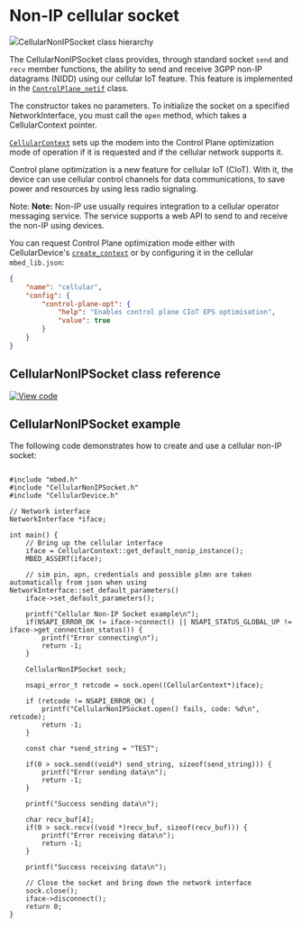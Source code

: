 # Non-IP cellular socket

<span class="images">![](https://os.mbed.com/docs/mbed-os/v5.13/mbed-os-api-doxy/classmbed_1_1_cellular_non_i_p_socket.png)<span>CellularNonIPSocket class hierarchy</span></span>

The CellularNonIPSocket class provides, through standard socket `send` and `recv` member functions, the ability to send and receive 3GPP non-IP datagrams (NIDD) using our cellular IoT feature. This feature is implemented in the [`ControlPlane_netif`](https://os.mbed.com/docs/v5.13/mbed-os-api-doxy/classmbed_1_1_control_plane__netif.html) class.

The constructor takes no parameters. To initialize the socket on a specified NetworkInterface, you must call the `open` method, which takes a CellularContext pointer.

[`CellularContext`](https://os.mbed.com/docs/v5.13/mbed-os-api-doxy/_cellular_context_8h.html) sets up the modem into the Control Plane optimization mode of operation if it is requested and if the cellular network supports it.

Control plane optimization is a new feature for cellular IoT (CIoT). With it, the device can use cellular control channels for data communications, to save power and resources by using less radio signaling.

Note: <span class="notes">**Note:** Non-IP use usually requires integration to a cellular operator messaging service. The service supports a web API to send to and receive the non-IP using devices.</span>

You can request Control Plane optimization mode either with CellularDevice's [`create_context`](https://os.mbed.com/docs/v5.13/mbed-os-api-doxy/classmbed_1_1_cellular_device.html#a43b9e992dff1cb5d880acec576e9d06f) or by configuring it in the cellular `mbed_lib.json`:

```json
{
    "name": "cellular",
    "config": {
        "control-plane-opt": {
            "help": "Enables control plane CIoT EPS optimisation",
            "value": true
        }
    }
}
```

## CellularNonIPSocket class reference

[![View code](https://www.mbed.com/embed/?type=library)](https://os.mbed.com/docs/v5.13/mbed-os-api-doxy/classmbed_1_1_cellular_non_i_p_socket.html)

## CellularNonIPSocket example

The following code demonstrates how to create and use a cellular non-IP socket:

```

#include "mbed.h"
#include "CellularNonIPSocket.h"
#include "CellularDevice.h"

// Network interface
NetworkInterface *iface;

int main() {
    // Bring up the cellular interface
    iface = CellularContext::get_default_nonip_instance();
    MBED_ASSERT(iface);

    // sim pin, apn, credentials and possible plmn are taken automatically from json when using NetworkInterface::set_default_parameters()
    iface->set_default_parameters();

    printf("Cellular Non-IP Socket example\n");
    if(NSAPI_ERROR_OK != iface->connect() || NSAPI_STATUS_GLOBAL_UP != iface->get_connection_status()) {
        printf("Error connecting\n");
        return -1;
    }

    CellularNonIPSocket sock;

    nsapi_error_t retcode = sock.open((CellularContext*)iface);

    if (retcode != NSAPI_ERROR_OK) {
        printf("CellularNonIPSocket.open() fails, code: %d\n", retcode);
        return -1;
    }

    const char *send_string = "TEST";

    if(0 > sock.send((void*) send_string, sizeof(send_string))) {
        printf("Error sending data\n");
        return -1;
    }

    printf("Success sending data\n");

    char recv_buf[4];
    if(0 > sock.recv((void *)recv_buf, sizeof(recv_buf))) {
        printf("Error receiving data\n");
        return -1;
    }

    printf("Success receiving data\n");

    // Close the socket and bring down the network interface
    sock.close();
    iface->disconnect();
    return 0;
}

```
